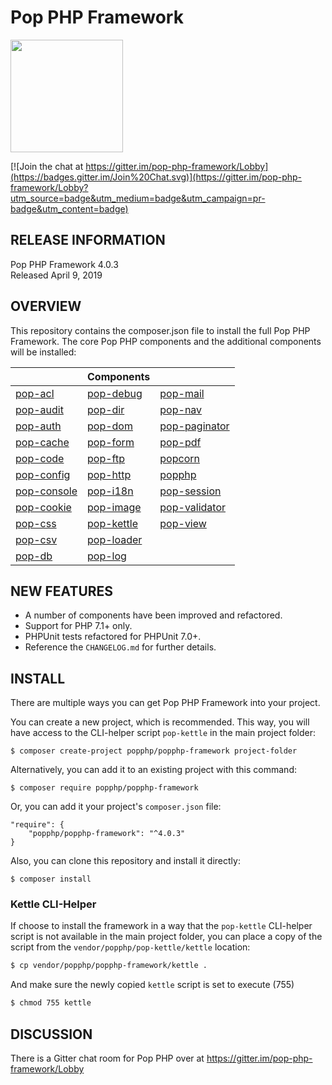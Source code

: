Pop PHP Framework
=================

<img src="http://www.popphp.org/assets/img/pop-php-logo.png" width="180" height="180" />

[![Join the chat at https://gitter.im/pop-php-framework/Lobby](https://badges.gitter.im/Join%20Chat.svg)](https://gitter.im/pop-php-framework/Lobby?utm_source=badge&utm_medium=badge&utm_campaign=pr-badge&utm_content=badge)

RELEASE INFORMATION
-------------------
Pop PHP Framework 4.0.3  
Released April 9, 2019

OVERVIEW
--------
This repository contains the composer.json file to install the full Pop PHP Framework.
The core Pop PHP components and the additional components will be installed:

|                                                      | Components                                               |                                                          |
|------------------------------------------------------|----------------------------------------------------------|----------------------------------------------------------|
| [pop-acl](https://github.com/popphp/pop-acl)         | [pop-debug](https://github.com/popphp/pop-debug)         | [pop-mail](https://github.com/popphp/pop-mail)           |
| [pop-audit](https://github.com/popphp/pop-audit)     | [pop-dir](https://github.com/popphp/pop-dir)             | [pop-nav](https://github.com/popphp/pop-nav)             |
| [pop-auth](https://github.com/popphp/pop-auth)       | [pop-dom](https://github.com/popphp/pop-dom)             | [pop-paginator](https://github.com/popphp/pop-paginator) |
| [pop-cache](https://github.com/popphp/pop-cache)     | [pop-form](https://github.com/popphp/pop-form)           | [pop-pdf](https://github.com/popphp/pop-pdf)             |
| [pop-code](https://github.com/popphp/pop-code)       | [pop-ftp](https://github.com/popphp/pop-ftp)             | [popcorn](https://github.com/popphp/popcorn)             |
| [pop-config](https://github.com/popphp/pop-config)   | [pop-http](https://github.com/popphp/pop-http)           | [popphp](https://github.com/popphp/popphp)               |
| [pop-console](https://github.com/popphp/pop-console) | [pop-i18n](https://github.com/popphp/pop-i18n)           | [pop-session](https://github.com/popphp/pop-session)     |
| [pop-cookie](https://github.com/popphp/pop-cookie)   | [pop-image](https://github.com/popphp/pop-image)         | [pop-validator](https://github.com/popphp/pop-validator) |
| [pop-css](https://github.com/popphp/pop-css)         | [pop-kettle](https://github.com/popphp/pop-kettle)       | [pop-view](https://github.com/popphp/pop-view)           |
| [pop-csv](https://github.com/popphp/pop-csv)         | [pop-loader](https://github.com/popphp/pop-loader)       |                                                          |
| [pop-db](https://github.com/popphp/pop-db)           | [pop-log](https://github.com/popphp/pop-log)             |                                                          |

NEW FEATURES
------------
* A number of components have been improved and refactored. 
* Support for PHP 7.1+ only.
* PHPUnit tests refactored for PHPUnit 7.0+.
* Reference the `CHANGELOG.md` for further details.


INSTALL
-------
There are multiple ways you can get Pop PHP Framework into your project.

You can create a new project, which is recommended. This way, you will have
access to the CLI-helper script `pop-kettle` in the main project folder:

```console
$ composer create-project popphp/popphp-framework project-folder
```

Alternatively, you can add it to an existing project with this command:

```console
$ composer require popphp/popphp-framework
```

Or, you can add it your project's `composer.json` file:

    "require": {
        "popphp/popphp-framework": "^4.0.3"
    }

Also, you can clone this repository and install it directly:

```console
$ composer install
```

### Kettle CLI-Helper

If choose to install the framework in a way that the `pop-kettle` CLI-helper
script is not available in the main project folder, you can place a copy of
the script from the `vendor/popphp/pop-kettle/kettle` location:

```bash
$ cp vendor/popphp/popphp-framework/kettle .
```

And make sure the newly copied `kettle` script is set to execute (755)

```bash
$ chmod 755 kettle
```

## DISCUSSION

There is a Gitter chat room for Pop PHP over at https://gitter.im/pop-php-framework/Lobby

